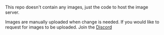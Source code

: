 This repo doesn't contain any images, just the code to host the image server.

Images are manually uploaded when change is needed.
If you would like to request for images to be uploaded. Join the [Discord](https://discord.gg/rwCnzXQMUB)
